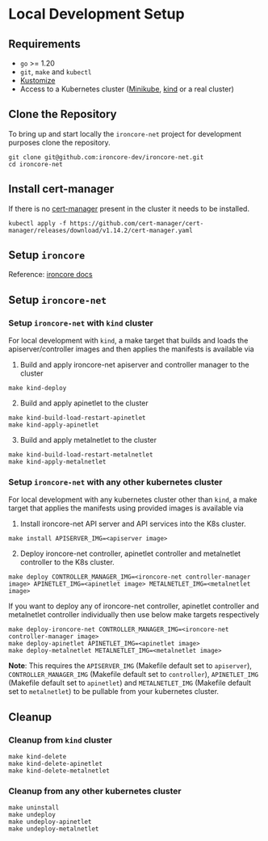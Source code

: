 # Local Development Setup

## Requirements

* `go` >= 1.20
* `git`, `make` and `kubectl`
* [Kustomize](https://kustomize.io/)
* Access to a Kubernetes cluster ([Minikube](https://minikube.sigs.k8s.io/docs/), [kind](https://kind.sigs.k8s.io/) or a
  real cluster)

## Clone the Repository

To bring up and start locally the `ironcore-net` project for development purposes clone the repository.

```shell
git clone git@github.com:ironcore-dev/ironcore-net.git
cd ironcore-net
```

## Install cert-manager

If there is no [cert-manager](https://cert-manager.io/docs/) present in the cluster it needs to be installed.

```shell
kubectl apply -f https://github.com/cert-manager/cert-manager/releases/download/v1.14.2/cert-manager.yaml
```

## Setup `ironcore`

Reference: [ironcore docs](https://github.com/ironcore-dev/ironcore/blob/main/docs/development/setup.md)


## Setup `ironcore-net` 

### Setup `ironcore-net` with `kind` cluster

For local development with `kind`, a make target that builds and loads the apiserver/controller images and then applies
the manifests is available via

1. Build and apply ironcore-net apiserver and controller manager to the cluster

```shell
make kind-deploy
```

2. Build and apply apinetlet to the cluster

```shell
make kind-build-load-restart-apinetlet
make kind-apply-apinetlet
```

3. Build and apply metalnetlet to the cluster

```shell
make kind-build-load-restart-metalnetlet
make kind-apply-metalnetlet
```

### Setup `ironcore-net` with any other kubernetes cluster

For local development with any kubernetes cluster other than `kind`, a make target that applies the manifests using 
provided images is available via

1. Install ironcore-net API server and API services into the K8s cluster.

```shell
make install APISERVER_IMG=<apiserver image>
```

2. Deploy ironcore-net controller, apinetlet controller and metalnetlet controller to the K8s cluster.

```shell
make deploy CONTROLLER_MANAGER_IMG=<ironcore-net controller-manager image> APINETLET_IMG=<apinetlet image> METALNETLET_IMG=<metalnetlet image>
```

If you want to deploy any of ironcore-net controller, apinetlet controller and metalnetlet controller individually 
then use below make targets respectively

```shell
make deploy-ironcore-net CONTROLLER_MANAGER_IMG=<ironcore-net controller-manager image>
make deploy-apinetlet APINETLET_IMG=<apinetlet image>
make deploy-metalnetlet METALNETLET_IMG=<metalnetlet image>
```

**Note**: This requires the `APISERVER_IMG` (Makefile default set to `apiserver`), `CONTROLLER_MANAGER_IMG` (Makefile default set to `controller`), `APINETLET_IMG` (Makefile default set to `apinetlet`) and `METALNETLET_IMG` (Makefile default set to `metalnetlet`) to be pullable from your kubernetes
cluster.

## Cleanup

### Cleanup from `kind` cluster

```shell
make kind-delete
make kind-delete-apinetlet
make kind-delete-metalnetlet
```

### Cleanup from any other kubernetes cluster

```shell
make uninstall
make undeploy
make undeploy-apinetlet
make undeploy-metalnetlet
```